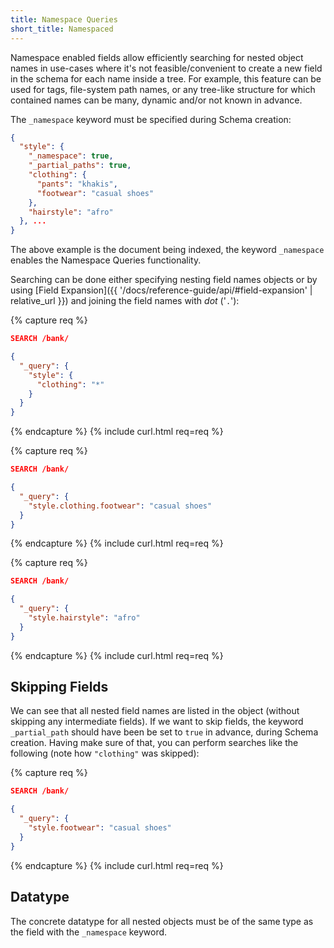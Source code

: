 ```yaml
---
title: Namespace Queries
short_title: Namespaced
---
```


Namespace enabled fields allow efficiently searching for nested object names
in use-cases where it's not feasible/convenient to create a new field in the
schema for each name inside a tree. For example, this feature can be used for
tags, file-system path names, or any tree-like structure for which contained
names can be many, dynamic and/or not known in advance.

The `_namespace` keyword must be specified during Schema creation:

```json
{
  "style": {
    "_namespace": true,
    "_partial_paths": true,
    "clothing": {
      "pants": "khakis",
      "footwear": "casual shoes"
    },
    "hairstyle": "afro"
  }, ...
}
```

The above example is the document being indexed, the keyword `_namespace`
enables the Namespace Queries functionality.

Searching can be done either specifying nesting field names objects or by using
[Field Expansion]({{ '/docs/reference-guide/api/#field-expansion' | relative_url }})
and joining the field names with _dot_ ('`.`'):

{% capture req %}

```json
SEARCH /bank/

{
  "_query": {
    "style": {
      "clothing": "*"
    }
  }
}
```
{% endcapture %}
{% include curl.html req=req %}


{% capture req %}

```json
SEARCH /bank/

{
  "_query": {
    "style.clothing.footwear": "casual shoes"
  }
}
```
{% endcapture %}
{% include curl.html req=req %}


{% capture req %}

```json
SEARCH /bank/

{
  "_query": {
    "style.hairstyle": "afro"
  }
}
```
{% endcapture %}
{% include curl.html req=req %}

## Skipping Fields

We can see that all nested field names are listed in the object (without
skipping any intermediate fields). If we want to skip fields, the keyword
`_partial_path` should have been be set to `true` in advance, during Schema
creation. Having make sure of that, you can perform searches like the following
(note how `"clothing"` was skipped):

{% capture req %}

```json
SEARCH /bank/

{
  "_query": {
    "style.footwear": "casual shoes"
  }
}
```
{% endcapture %}
{% include curl.html req=req %}


## Datatype

The concrete datatype for all nested objects must be of the same type as the
field with the `_namespace` keyword.
